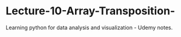 # Lecture-10-Array-Transposition-
Learning python for data analysis and visualization - Udemy notes.
